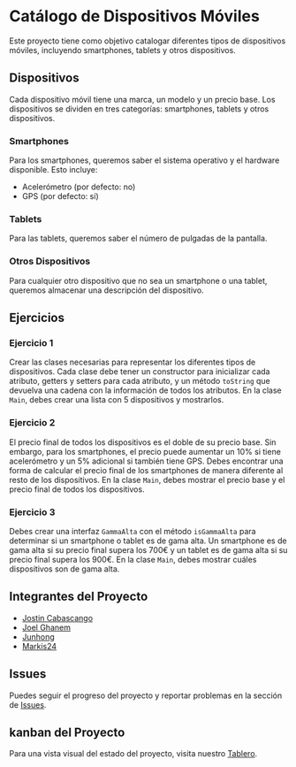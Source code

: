 # Catálogo de Dispositivos Móviles

Este proyecto tiene como objetivo catalogar diferentes tipos de dispositivos móviles, incluyendo smartphones, tablets y otros dispositivos.

## Dispositivos

Cada dispositivo móvil tiene una marca, un modelo y un precio base. Los dispositivos se dividen en tres categorías: smartphones, tablets y otros dispositivos.

### Smartphones

Para los smartphones, queremos saber el sistema operativo y el hardware disponible. Esto incluye:

- Acelerómetro (por defecto: no)
- GPS (por defecto: sí)

### Tablets

Para las tablets, queremos saber el número de pulgadas de la pantalla.

### Otros Dispositivos

Para cualquier otro dispositivo que no sea un smartphone o una tablet, queremos almacenar una descripción del dispositivo.

## Ejercicios

### Ejercicio 1

Crear las clases necesarias para representar los diferentes tipos de dispositivos. Cada clase debe tener un constructor para inicializar cada atributo, getters y setters para cada atributo, y un método `toString` que devuelva una cadena con la información de todos los atributos. En la clase `Main`, debes crear una lista con 5 dispositivos y mostrarlos.

### Ejercicio 2

El precio final de todos los dispositivos es el doble de su precio base. Sin embargo, para los smartphones, el precio puede aumentar un 10% si tiene acelerómetro y un 5% adicional si también tiene GPS. Debes encontrar una forma de calcular el precio final de los smartphones de manera diferente al resto de los dispositivos. En la clase `Main`, debes mostrar el precio base y el precio final de todos los dispositivos.

### Ejercicio 3

Debes crear una interfaz `GammaAlta` con el método `isGammaAlta` para determinar si un smartphone o tablet es de gama alta. Un smartphone es de gama alta si su precio final supera los 700€ y un tablet es de gama alta si su precio final supera los 900€. En la clase `Main`, debes mostrar cuáles dispositivos son de gama alta.

## Integrantes del Proyecto

- [Jostin Cabascango](https://github.com/JostinCabascango)
- [Joel Ghanem](https://github.com/JoelGhanemITICBCN)
- [Junhong](https://github.com/JunhongITIBCN)
- [Markis24](https://github.com/Markis24)

## Issues

Puedes seguir el progreso del proyecto y reportar problemas en la sección de [Issues](https://github.com/JostinCabascango/ProyectoRepasJava/issues).

## kanban del Proyecto

Para una vista visual del estado del proyecto, visita nuestro [Tablero](https://github.com/users/JostinCabascango/projects/2).


